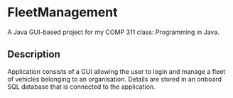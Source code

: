 # FleetManagement

A Java GUI-based project for my COMP 311 class: Programming in Java.

## Description

Application consists of a GUI allowing the user to login and manage a fleet of vehicles belonging to an organisation. Details are stored in an onboard SQL database that is connected to the application.

